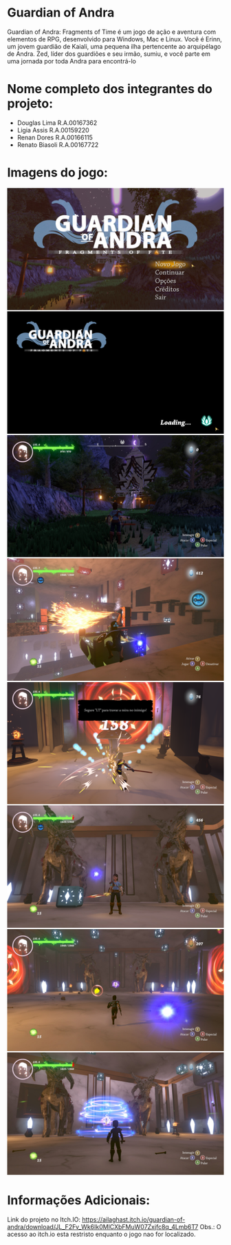 # Guardian of Andra

Guardian of Andra: Fragments of Time é um jogo de ação e aventura com elementos de RPG, desenvolvido para Windows, Mac e Linux. Você é Erinn, um jovem guardião de Kaiali, uma pequena ilha pertencente ao arquipélago de Andra. Zed, líder dos guardiões e seu irmão, sumiu, e você parte em uma jornada por toda Andra para encontrá-lo

# Nome completo dos integrantes do projeto:

* Douglas Lima R.A.00167362
* Ligia Assis R.A.00159220
* Renan Dores R.A.00166115
* Renato Biasoli R.A.00167722

# Imagens do jogo:

![](https://github.com/pucsp-jogosdigitais/tcc2017-guardian_of_andra/blob/master/Goa%20Screenshots/Menu.jpg)
![](https://github.com/pucsp-jogosdigitais/tcc2017-guardian_of_andra/blob/master/Goa%20Screenshots/Loading.png)
![](https://github.com/pucsp-jogosdigitais/tcc2017-guardian_of_andra/blob/master/Goa%20Screenshots/Gameplay1.jpg)
![](https://github.com/pucsp-jogosdigitais/tcc2017-guardian_of_andra/blob/master/Goa%20Screenshots/Gameplay14.jpg)
![](https://github.com/pucsp-jogosdigitais/tcc2017-guardian_of_andra/blob/master/Goa%20Screenshots/Gameplay5.png)
![](https://github.com/pucsp-jogosdigitais/tcc2017-guardian_of_andra/blob/master/Goa%20Screenshots/Gameplay10.jpg)
![](https://github.com/pucsp-jogosdigitais/tcc2017-guardian_of_andra/blob/master/Goa%20Screenshots/Flux.jpg)
![](https://github.com/pucsp-jogosdigitais/tcc2017-guardian_of_andra/blob/master/Goa%20Screenshots/Flux2.jpg)

# Informações Adicionais:

Link do projeto no Itch.IO:
https://ailaghast.itch.io/guardian-of-andra/download/JL_F2Fv_Wk6Ik0MlCXbFMuW07Zxjfc8q_4Lmb6T7
Obs.: O acesso ao itch.io esta restristo enquanto o jogo nao for localizado.
